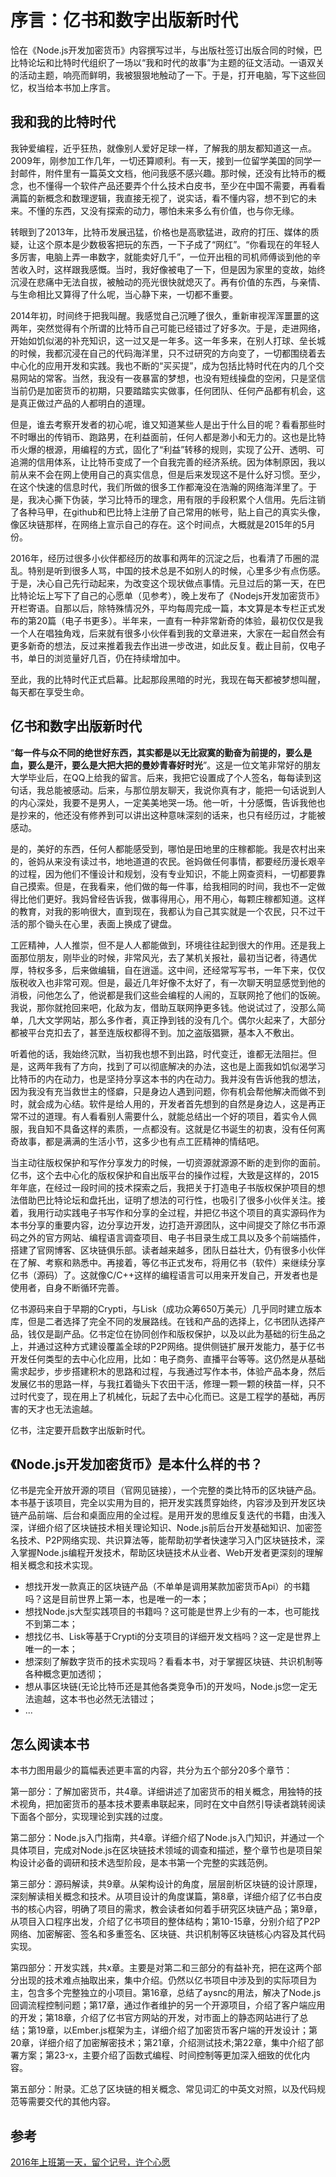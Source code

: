 # 序言：亿书和数字出版新时代

恰在《Node.js开发加密货币》内容撰写过半，与出版社签订出版合同的时候，巴比特论坛和比特时代组织了一场以“我和时代的故事”为主题的征文活动。一语双关的活动主题，响亮而鲜明，我被狠狠地触动了一下。于是，打开电脑，写下这些回忆，权当给本书加上序言。

## 我和我的比特时代

我钟爱编程，近乎狂热，就像别人爱好足球一样，了解我的朋友都知道这一点。2009年，刚参加工作几年，一切还算顺利。有一天，接到一位留学美国的同学一封邮件，附件里有一篇英文文档，他问我感不感兴趣。那时候，还没有比特币的概念，也不懂得一个软件产品还要弄个什么技术白皮书，至少在中国不需要，再看看满篇的新概念和数理逻辑，我直接无视了，说实话，看不懂内容，想不到它的未来。不懂的东西，又没有探索的动力，哪怕未来多么有价值，也与你无缘。

转眼到了2013年，比特币发展迅猛，价格也是高歌猛进，政府的打压、媒体的质疑，让这个原本是少数极客把玩的东西，一下子成了“网红”。“你看现在的年轻人多厉害，电脑上弄一串数字，就能卖好几千”，一位开出租的司机师傅谈到他的辛苦收入时，这样跟我感慨。当时，我好像被电了一下，但是因为家里的变故，始终沉浸在悲痛中无法自拔，被触动的亮光很快就熄灭了。再有价值的东西，与亲情、与生命相比又算得了什么呢，当心静下来，一切都不重要。

2014年初，时间终于把我叫醒。我感觉自己沉睡了很久，重新审视浑浑噩噩的这两年，突然觉得有个所谓的比特币自己可能已经错过了好多次。于是，走进网络，开始如饥似渴的补充知识，这一过又是一年多。这一年多来，在别人打球、垒长城的时候，我都沉浸在自己的代码海洋里，只不过研究的方向变了，一切都围绕着去中心化的应用开发和实践。我也不断的“买买提”，成为包括比特时代在内的几个交易网站的常客。当然，我没有一夜暴富的梦想，也没有短线操盘的空闲，只是坚信当前仍是加密货币的初期，只要踏踏实实做事，任何团队、任何产品都有机会，这是真正做过产品的人都明白的道理。

但是，谁去考察开发者的初心呢，谁又知道某些人是出于什么目的呢？看看那些时不时曝出的传销币、跑路男，在利益面前，任何人都是渺小和无力的。这也是比特币火爆的根源，用编程的方式，固化了“利益”转移的规则，实现了公开、透明、可追溯的信用体系，让比特币变成了一个自我完善的经济系统。因为体制原因，我以前从来不会在网上使用自己的真实信息，但是后来发现这不是什么好习惯。至少，在这个快速的信息时代，我们所做的很多工作都淹没在浩瀚的网络海洋里了。于是，我决心撕下伪装，学习比特币的理念，用有限的手段积累个人信用。先后注销了各种马甲，在github和巴比特上注册了自己常用的帐号，贴上自己的真实头像，像区块链那样，在网络上宣示自己的存在。这个时间点，大概就是2015年的5月份。

2016年，经历过很多小伙伴都经历的故事和两年的沉淀之后，也看清了币圈的混乱。特别是听到很多人骂，中国的技术总是不如别人的时候，心里多少有点伤感。于是，决心自己先行动起来，为改变这个现状做点事情。元旦过后的第一天，在巴比特论坛上写下了自己的心愿单（见参考），晚上发布了《Nodejs开发加密货币》开栏寄语。自那以后，除特殊情况外，平均每周完成一篇，本文算是本专栏正式发布的第20篇（电子书更多）。半年来，一直有一种非常新奇的体验，最初仅仅是我一个人在唱独角戏，后来就有很多小伙伴看到我的文章进来，大家在一起自然会有更多新奇的想法，反过来推着我去作出进一步改进，如此反复。截止目前，仅电子书，单日的浏览量好几百，仍在持续增加中。

至此，我的比特时代正式启幕。比起那段黑暗的时光，我现在每天都被梦想叫醒，每天都在享受生命。

## 亿书和数字出版新时代

“**每一件与众不同的绝世好东西，其实都是以无比寂寞的勤奋为前提的，要么是血，要么是汗，要么是大把大把的曼妙青春好时光**”。这是一位文笔非常好的朋友大学毕业后，在QQ上给我的留言。后来，我把它设置成了个人签名，每每读到这句话，我总能被感动。后来，与那位朋友聊天，我说你真有才，能把一句话说到人的内心深处，我要不是男人，一定美美地哭一场。他一听，十分感慨，告诉我他也是抄来的，他还没有修养到可以讲出这种意味深刻的话来，也只有经历过，才能被感动。

是的，美好的东西，任何人都能感受到，哪怕是田地里的庄稼都能。我是农村出来的，爸妈从来没有读过书，地地道道的农民。爸妈做任何事情，都要经历漫长艰辛的过程，因为他们不懂设计和规划，没有专业知识，不能上网查资料，一切都要靠自己摸索。但是，在我看来，他们做的每一件事，给我相同的时间，我也不一定做得比他们更好。我妈曾经告诉我，做事得用心，用不用心，每颗庄稼都知道。这样的教育，对我的影响很大，直到现在，我都认为自己其实就是一个农民，只不过干活的那个锄头在心里，表面上换成了键盘。

工匠精神，人人推崇，但不是人人都能做到，环境往往起到很大的作用。还是我上面那位朋友，刚毕业的时候，非常风光，去了某机关报社，最初当记者，待遇优厚，特权多多，后来做编辑，自在逍遥。这中间，还经常写写书，一年下来，仅仅版税收入也非常可观。但是，最近几年好像不太好了，有一次聊天明显感觉到他的消极，问他怎么了，他说都是我们这些会编程的人闹的，互联网抢了他们的饭碗。我说，那你就抢回来吧，化敌为友，借助互联网挣更多钱。他说试过了，没那么简单，几大文学网站，那么多作者，真正挣到钱的没有几个。偶尔火起来了，大部分都被平台克扣去了，甚至连版权都得不到。加之盗版猖獗，基本入不敷出。

听着他的话，我始终沉默，当初我也想不到出路，时代变迁，谁都无法阻拦。但是，这两年我有了方向，找到了可以彻底解决的办法，这也是上面我如饥似渴学习比特币的内在动力，也是坚持分享这本书的内在动力。我并没有告诉他我的想法，因为我没有充当救世主的怪癖，只是身边人遇到问题，你有机会帮他解决而做不到时，就会成为心结。软件是给人用的，开发者首先想到的自然是身边人，这是再正常不过的道理。有人看看别人需要什么，就能总结出一个好的项目，着实令人佩服，我自知不具备这样的素质，一点都没有。这就是亿书诞生的初衷，没有任何离奇故事，都是满满的生活小节，这多少也有点工匠精神的情结吧。

当主动往版权保护和写作分享发力的时候，一切资源就源源不断的走到你的面前。亿书，这个去中心化的版权保护和自出版平台的操作过程，大致是这样的，2015年年底，在经过一段时间的技术探索之后，我把关于打造电子书版权保护项目的想法借助巴比特论坛和盘托出，证明了想法的可行性，也吸引了很多小伙伴关注。接着，我用行动实践电子书写作和分享的全过程，并把亿书这个项目的真实源码作为本书分享的重要内容，边分享边开发，边打造开源团队，这中间提交了除亿书币源码之外的官方网站、编程语言调查项目、电子书目录生成工具以及多个前端插件，搭建了官网博客、区块链俱乐部。读者越来越多，团队日益壮大，仍有很多小伙伴在了解、考察和熟悉中。再接着，等亿书正式发布，将用亿书（软件）来继续分享亿书（源码）了。这就像C/C++这样的编程语言可以用来开发自己，开发者也是使用者，自身不断循环完善。

亿书源码来自于早期的Crypti，与Lisk（成功众筹650万美元）几乎同时建立版本库，但是二者选择了完全不同的发展路线。在钱和产品的选择上，亿书团队选择产品，钱仅是副产品。亿书定位在协同创作和版权保护，以及以此为基础的衍生品之上，并通过这种方式建设覆盖全球的P2P网络。提供侧链扩展开发能力，基于亿书开发任何类型的去中心化应用，比如：电子商务、直播平台等等。这仍然是从基础需求起步，步步搭建积木的思路和过程，与我通过写作本书，体验产品本身，然后发展亿书的思路一样，与我扛着锄头下农田干活，修理一颗一颗的秧苗一样，只不过时代变了，现在用上了机械化，玩起了去中心化而已。这是工程学的基础，再厉害的天才也无法逾越。

亿书，注定要开启数字出版新时代。

## 《Node.js开发加密货币》是本什么样的书？

亿书是完全开放开源的项目（官网见链接），一个完整的类比特币的区块链产品。本书基于该项目，完全以实用为目的，把开发实践贯穿始终，内容涉及到开发区块链产品前端、后台和桌面应用的全过程。是用开发的思维反复迭代的书籍，由浅入深，详细介绍了区块链技术相关理论知识、Node.js前后台开发基础知识、加密签名技术、P2P网络实现、共识算法等，能帮助初学者快速学习入门区块链技术，深入掌握Node.js编程开发技术，帮助区块链技术从业者、Web开发者更深刻的理解相关概念和技术实现。

* 想找开发一款真正的区块链产品（不单单是调用某款加密货币Api）的书籍吗？这是目前世界上第一本，也是唯一的一本；
* 想找Node.js大型实践项目的书籍吗？这可能是世界上少有的一本，也可能找不到第二本；
* 想找亿书、Lisk等基于Crypti的分支项目的详细开发文档吗？这一定是世界上唯一的一本；
* 想深刻了解数字货币的技术实现吗？看看本书，对于掌握区块链、共识机制等各种概念更加透彻；
* 想从事区块链(无论比特币还是其他各类竞争币)的开发吗，Node.js您一定无法逾越，这本书也必然无法错过；
* ...

## 怎么阅读本书

本书力图用最少的篇幅表述更丰富的内容，共分为五个部分20多个章节：

第一部分：了解加密货币，共4章。详细讲述了加密货币的相关概念，用独特的技术视角，把加密货币的基本技术要素串联起来，同时在文中自然引导读者跳转阅读下面各个部分，实现理论到实践的过度。

第二部分：Node.js入门指南，共4章。详细介绍了Node.js入门知识，并通过一个具体项目，完成对Node.js在区块链技术领域的调查和描述，整个章节也是项目架构设计必备的调研和技术选型阶段，是本书第一个完整的实践范例。

第三部分：源码解读，共9章。从架构设计的角度，层层剖析区块链的设计原理，深刻解读相关概念和技术。从项目设计的角度谋篇，第8章，详细介绍了亿书白皮书的核心内容，明确了项目的需求，教会读者如何着手研究区块链产品；第9章，从项目入口程序出发，介绍了亿书项目的整体结构；第10-15章，分别介绍了P2P网络、加密解密、签名和多重签名、区块链、共识机制等区块链核心内容及其代码实现。

第四部分：开发实践，共x章。主要是对第二和三部分的有益补充，把在这两个部分出现的技术难点抽取出来，集中介绍。仍然以亿书项目中涉及到的实际项目为主，包含多个完整独立的小项目。第16章，总结了aysnc的用法，解决了Node.js回调流程控制问题；第17章，通过作者维护的另一个开源项目，介绍了客户端应用的开发；第18章，介绍了亿书官方网站的开发，对市面上的静态网站进行了总结；第19章，以Ember.js框架为主，详细介绍了加密货币客户端的开发设计；第20章，详细介绍了加密解密技术；第21章，介绍测试技术;第22章，集中介绍了部署方案；第23-x，主要介绍了函数式编程、时间控制等更加深入细致的优化内容。

第五部分：附录。汇总了区块链的相关概念、常见词汇的中英文对照，以及代码规范等需要交代的其他内容。

## 参考

[2016年上班第一天，留个记号，许个心愿](http://8btc.com/thread-27412-1-1.html)
